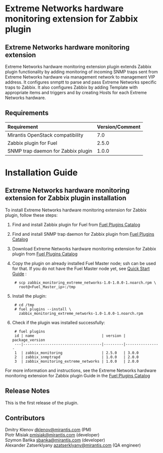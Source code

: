Extreme Networks hardware monitoring extension for Zabbix plugin
================================================================

Extreme Networks hardware monitoring extension
----------------------------------------------

Extreme Networks hardware monitoring extension plugin extends Zabbix plugin
functionality by adding monitoring of incoming SNMP traps sent from Extreme
Networks hardware via management network to management VIP address.
It configures snmptt to parse and pass Extreme Networks specific traps to
Zabbix. It also configures Zabbix by adding Template with appropriate items
and triggers and by creating Hosts for each Extreme Networks hardware.

Requirements
------------

| Requirement                        | Version/Comment |
|:-----------------------------------|:----------------|
| Mirantis OpenStack compatibility   | 7.0             |
| Zabbix plugin for Fuel             | 2.5.0           |
| SNMP trap daemon for Zabbix plugin | 1.0.0           |

Installation Guide
==================

Extreme Networks hardware monitoring extension for Zabbix plugin installation
-----------------------------------------------------------------------------

To install Extreme Networks hardware monitoring extension for Zabbix plugin,
follow these steps:

1. Find and install Zabbix plugin for Fuel from
    [Fuel Plugins Catalog](https://software.mirantis.com/fuel-plugins)

2. Find and install SNMP trap daemon for Zabbix plugin from
    [Fuel Plugins Catalog](https://software.mirantis.com/fuel-plugins)

3. Download Extreme Networks hardware monitoring extension for Zabbix plugin
    from [Fuel Plugins Catalog](https://software.mirantis.com/fuel-plugins)

4. Copy the plugin on already installed Fuel Master node; ssh can be used for
    that. If you do not have the Fuel Master node yet, see
    [Quick Start Guide](https://software.mirantis.com/quick-start/) :

        # scp zabbix_monitoring_extreme_networks-1.0-1.0.0-1.noarch.rpm \
          root@<Fuel_Master_ip>:/tmp

5. Install the plugin:

        # cd /tmp
        # fuel plugins --install \
          zabbix_monitoring_extreme_networks-1.0-1.0.0-1.noarch.rpm

6. Check if the plugin was installed successfully:

        # fuel plugins
        id | name                               | version | package_version
        ---|------------------------------------|---------|----------------
        1  | zabbix_monitoring                  | 2.5.0   | 3.0.0
        2  | zabbix_snmptrapd                   | 1.0.0   | 2.0.0
        3  | zabbix_monitoring_extreme_networks | 1.0.0   | 2.0.0

For more information and instructions, see the Extreme Networks hardware
monitoring extension for Zabbix plugin Guide in the
[Fuel Plugins Catalog](https://software.mirantis.com/fuel-plugins)

Release Notes
-------------

This is the first release of the plugin.

Contributors
------------

Dmitry Klenov <dklenov@mirantis.com> (PM)  
Piotr Misiak <pmisiak@mirantis.com> (developer)  
Szymon Bańka <sbanka@mirantis.com> (developer)  
Alexander Zatserklyany <azatserklyany@mirantis.com> (QA engineer)  

